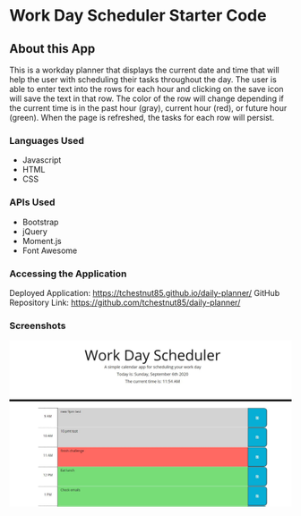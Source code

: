 # Work Day Scheduler Starter Code

## About this App 
This is a workday planner that displays the current date and time that will help the user with scheduling their tasks throughout the day.
The user is able to enter text into the rows for each hour and clicking on the save icon will save the text in that row.
The color of the row will change depending if the current time is in the past hour (gray), current hour (red), or future hour (green).
When the page is refreshed, the tasks for each row will persist.

### Languages Used
* Javascript
* HTML
* CSS

### APIs Used
* Bootstrap
* jQuery
* Moment.js
* Font Awesome

### Accessing the Application
Deployed Application: https://tchestnut85.github.io/daily-planner/
GitHub Repository Link: https://github.com/tchestnut85/daily-planner/

### Screenshots 

<img src=./assets/images/screenshot-1.JPG/>